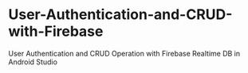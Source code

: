 # User-Authentication-and-CRUD-with-Firebase
User Authentication and CRUD Operation with Firebase Realtime DB in Android Studio
